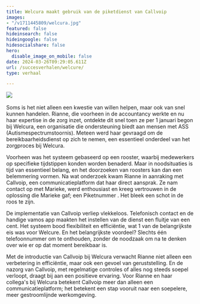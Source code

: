 ```yaml
---
title: Welcura maakt gebruik van de piketdienst van Callvoip
images:
- "/v1711445809/welcura.jpg"
featured: false
hideinsearch: false
hideingoogle: false
hidesocialshare: false
hero:
  disable_image_on_mobile: false
date: 2024-03-26T09:29:05.611Z
url: /succesverhalen/welcure/
type: verhaal

---
```

<img src="https://res.cloudinary.com/callvoip/image/upload/v1711445809/welcura.jpg"><br><br>
Soms is het niet alleen een kwestie van willen helpen, maar ook van snel kunnen handelen. Rianne, die voorheen in de accountancy werkte en nu haar expertise in de zorg inzet, ontdekte dit snel toen ze per 1 januari begon bij Welcura, een organisatie die ondersteuning biedt aan mensen met ASS (Autismespectrumstoornis). Meteen werd haar gevraagd om de bereikbaarheidsdienst op zich te nemen, een essentieel onderdeel van het zorgproces bij Welcura.

Voorheen was het systeem gebaseerd op een rooster, waarbij medewerkers op specifieke tijdstippen konden worden benaderd. Maar in noodsituaties is tijd van essentieel belang, en het doorzoeken van roosters kan dan een belemmering vormen. Na wat onderzoek kwam Rianne in aanraking met Callvoip, een communicatieplatform dat haar direct aansprak. Ze nam contact op met Marieke, werd enthousiast en kreeg vertrouwen in de oplossing die Marieke gaf; een Piketnummer . Het bleek een schot in de roos te zijn.

De implementatie van Callvoip verliep vlekkeloos. Telefonisch contact en de handige vamos app maakten het instellen van de dienst een fluitje van een cent. Het systeem bood flexibiliteit en efficiëntie, wat 1 van de belangrijkste eis was voor Welcure. En het belangrijkste voordeel? Slechts één telefoonnummer om te onthouden, zonder de noodzaak om na te denken over wie er op dat moment bereikbaar is.

Met de introductie van Callvoip bij Welcura verwacht Rianne niet alleen een verbetering in efficiëntie, maar ook een gevoel van geruststelling. En de nazorg van Callvoip, met regelmatige controles of alles nog steeds soepel verloopt, draagt bij aan een positieve ervaring. Voor Rianne en haar collega's bij Welcura betekent Callvoip meer dan alleen een communicatieplatform; het betekent een stap vooruit naar een soepelere, meer gestroomlijnde werkomgeving.
